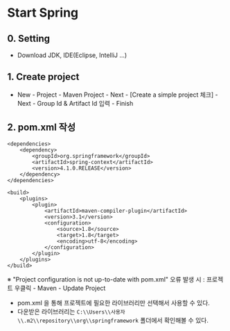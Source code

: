 ﻿# Start Spring

## 0. Setting
- Download JDK, IDE(Eclipse, IntelliJ ...)

## 1. Create project
- New - Project - Maven Project - Next - [Create a simple project 체크] - Next - Group Id & Artifact Id 입력 - Finish

## 2. pom.xml 작성
```
<dependencies>
	<dependency>
		<groupId>org.springframework</groupId>
		<artifactId>spring-context</artifactId>
		<version>4.1.0.RELEASE</version>
	</dependency>
</dependencies>

<build>
	<plugins>
		<plugin>
			<artifactId>maven-compiler-plugin</artifactId>
			<version>3.1</version>
			<configuration>
				<source>1.8</source>
				<target>1.8</target>
				<encoding>utf-8</encoding>
			</configuration>
		</plugin>
	</plugins>
</build>
```

※ "Project configuration is not up-to-date with pom.xml" 오류 발생 시 : 프로젝트 우클릭 - Maven - Update Project

- pom.xml 을 통해 프로젝트에 필요한 라이브러리만 선택해서 사용할 수 있다.
- 다운받은 라이브러리는 `C:\\Users\\사용자\\.m2\\repository\\org\\springframework` 폴더에서 확인해볼 수 있다.